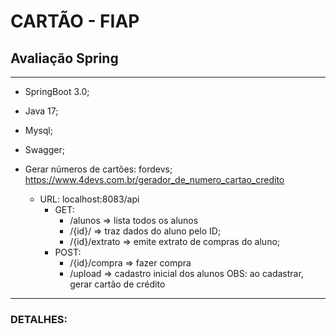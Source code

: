 # CARTÃO - FIAP

## Avaliação Spring
___

* SpringBoot 3.0;
* Java 17;
* Mysql;
* Swagger;
* Gerar números de cartões: fordevs;
  https://www.4devs.com.br/gerador_de_numero_cartao_credito


    * URL: localhost:8083/api
      * GET:
        * /alunos => lista todos os alunos
        * /{id}/ => traz dados do aluno pelo ID;
        * /{id}/extrato => emite extrato de compras do aluno;
      * POST:
        * /{id}/compra => fazer compra
        * /upload => cadastro inicial dos alunos
                     OBS: ao cadastrar, gerar cartão de crédito


___

### DETALHES:


